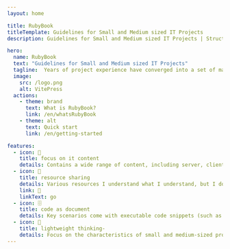 ```yaml
---
layout: home

title: RubyBook
titleTemplate: Guidelines for Small and Medium sized IT Projects
description: Guidelines for Small and Medium sized IT Projects | Structured and Systematic Technical Knowledge Content Sharing and Creation

hero:
  name: RubyBook
  text: "Guidelines for Small and Medium sized IT Projects"
  tagline:  Years of project experience have converged into a set of martial arts secrets for entry-level intermediate architects
  image:
    src: /logo.png
    alt: VitePress
  actions:
    - theme: brand
      text: What is RubyBook?
      link: /en/whatsRubyBook
    - theme: alt
      text: Quick start
      link: /en/getting-started

features:
  - icon: 📝
    title: focus on it content
    details: Contains a wide range of content, including server, client, penetration, etc
  - icon: 🚀
    title: resource sharing
    details: Various resources I understand what I understand, but I don't understand what I don't understand
    link: 🚀
    linkText: go
  - icon: 🗄️
    title: code as document
    details: Key scenarios come with executable code snippets (such as Python scripts, Shell commands)）
  - icon: 💬
    title: lightweight thinking-
    details: Focus on the characteristics of small and medium-sized projects, avoid excessive design and complex architecture。
---
```


<HomeUnderline />

<confetti />

<busuanzi />
